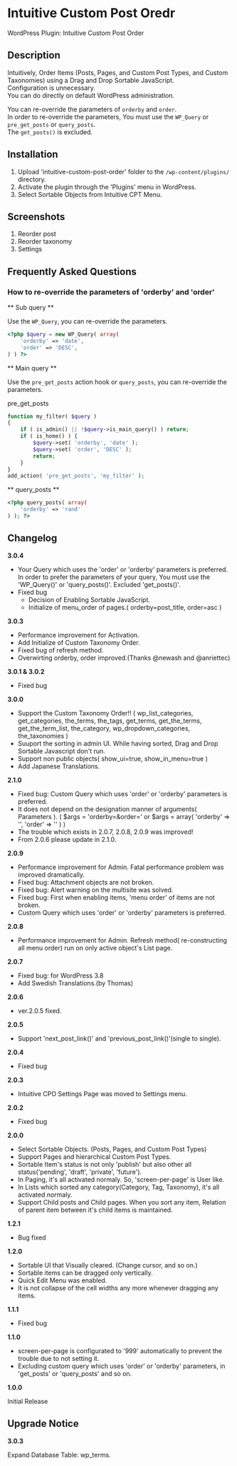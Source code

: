 # Intuitive Custom Post Oredr

WordPress Plugin: Intuitive Custom Post Order

## Description

Intuitively, Order Items (Posts, Pages, and Custom Post Types, and Custom Taxonomies) using a Drag and Drop Sortable JavaScript.<br>
Configuration is unnecessary.<br>
You can do directly on default WordPress administration.

You can re-override the parameters of `orderby` and `order`.<br>
In order to re-override the parameters, You must use the `WP_Query` or `pre_get_posts` or `query_posts`.<br>
The `get_posts()` is excluded.

## Installation

1. Upload 'intuitive-custom-post-order' folder to the `/wp-content/plugins/` directory.
2. Activate the plugin through the 'Plugins' menu in WordPress.
3. Select Sortable Objects from Intuitive CPT Menu.

## Screenshots

1. Reorder post
2. Reorder taxonomy
3. Settings

## Frequently Asked Questions

### How to re-override the parameters of 'orderby' and 'order'

** Sub query **

Use the `WP_Query`, you can re-override the parameters.

```php
<?php $query = new WP_Query( array(
	'orderby' => 'date',
	'order' => 'DESC',
) ) ?>
```

** Main query **

Use the `pre_get_posts` action hook or `query_posts`, you can re-override the parameters.

pre_get_posts

```php
function my_filter( $query )
{
	if ( is_admin() || !$query->is_main_query() ) return;
	if ( is_home() ) {
		$query->set( 'orderby', 'date' );
		$query->set( 'order', 'DESC' );
		return;
	}
}
add_action( 'pre_get_posts', 'my_filter' );
```

** query_posts **

```php
<?php query_posts( array(
	'orderby' => 'rand'
) ); ?>
```

## Changelog


**3.0.4**

* Your Query which uses the 'order' or 'orderby' parameters is preferred.
  In order to prefer the parameters of your query, You must use the 'WP_Query()' or 'query_posts()'.
  Excluded 'get_posts()'.
* Fixed bug
  - Decision of Enabling Sortable JavaScript.
  - Initialize of menu_order of pages.( orderby=post_title, order=asc )

**3.0.3**

* Performance improvement for Activation.
* Add Initialize of Custom Taxonomy Order.
* Fixed bug of refresh method.
* Overwirting orderby, order improved.(Thanks @newash and @anriettec)

**3.0.1 & 3.0.2**

* Fixed bug

**3.0.0**

* Support the Custom Taxonomy Order!!
  ( wp_list_categories, get_categories, the_terms, the_tags, get_terms, get_the_terms, get_the_term_list, the_category, wp_dropdown_categories, the_taxonomies )
* Suuport the sorting in admin UI.
  While having sorted, Drag and Drop Sortable Javascript don't run.
* Support non public objects( show_ui=true, show_in_menu=true )
* Add Japanese Translations.

**2.1.0**

* Fixed bug: Custom Query which uses 'order' or 'orderby' parameters is preferred.
* It does not depend on the designation manner of arguments( Parameters ).
  ( $args = 'orderby=&order=' or $args = array( 'orderby' => '', 'order' => '' ) )
* The trouble which exists in 2.0.7, 2.0.8, 2.0.9 was improved!
* From 2.0.6 please update in 2.1.0.

**2.0.9**

* Performance improvement for Admin.
  Fatal performance problem was improved dramatically.
* Fixed bug: Attachment objects are not broken.
* Fixed bug: Alert warning on the multisite was solved.
* Fixed bug: First when enabling items, 'menu order' of items are not broken.
* Custom Query which uses 'order' or 'orderby' parameters is preferred.

**2.0.8**

* Performance improvement for Admin.
  Refresh method( re-constructing all menu order) run on only active object's List page.

**2.0.7**

* Fixed bug: for WordPress 3.8
* Add Swedish Translations.(by Thomas)

**2.0.6**

* ver.2.0.5 fixed.

**2.0.5**

* Support 'next_post_link()' and 'previous_post_link()'(single to single).

**2.0.4**

* Fixed bug

**2.0.3**

* Intuitive CPO Settings Page was moved to Settings menu.

**2.0.2**

* Fixed bug

**2.0.0**

* Select Sortable Objects. (Posts, Pages, and Custom Post Types)
* Support Pages and hierarchical Custom Post Types.
* Sortable Item's status is not only 'publish' but also other all status('pending', 'draft', 'private', 'future').
* In Paging, it's all activated normaly. So, 'screen-per-page' is User like.
* In Lists which sorted any category(Category, Tag, Taxonomy), it's all activated normaly.
* Support Child posts and Child pages. When you sort any item, Relation of parent item between it's child items is maintained.

**1.2.1**

* Bug fixed

**1.2.0**

* Sortable UI that Visually cleared. (Change cursor, and so on.)
* Sortable items can be dragged only vertically.
* Quick Edit Menu was enabled.
* It is not collapse of the cell widths any more whenever dragging any items.

**1.1.1**

* Fixed bug

**1.1.0**

* screen-per-page is configurated to '999' automatically to prevent the trouble due to not setting it.
* Excluding custom query which uses 'order' or 'orderby' parameters, in 'get_posts' or 'query_posts' and so on.

**1.0.0**

Initial Release

## Upgrade Notice

**3.0.3**

Expand Database Table: wp_terms.
